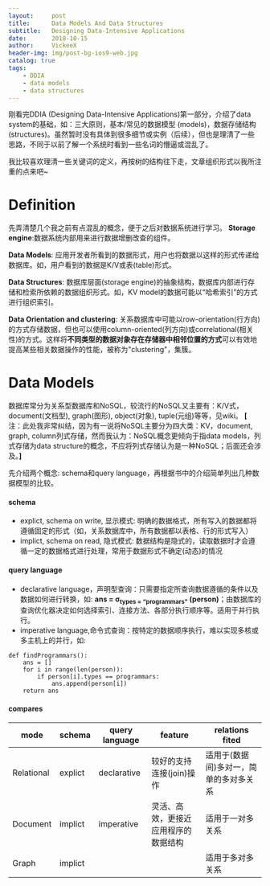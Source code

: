 ```yaml
---
layout:     post
title:      Data Models And Data Structures
subtitle:   Designing Data-Intensive Applications
date:       2018-10-15
author:     VickeeX
header-img: img/post-bg-ios9-web.jpg
catalog: true
tags:
    - DDIA
    - data models
    - data structures
---
```



刚看完DDIA (Designing Data-Intensive Applications)第一部分，介绍了data system的基础，如：三大原则，基本/常见的数据模型 (models)，数据存储结构 (structures)。虽然暂时没有具体到很多细节或实例（后续），但也是理清了一些思路，不同于以前了解一个系统时看到一些名词的懵逼或混乱了。

我比较喜欢理清一些关键词的定义，再按树的结构往下走，文章组织形式以我所注重的点来吧~

# Definition
先弄清楚几个我之前有点混乱的概念，便于之后对数据系统进行学习。
**Storage engine**:数据系统内部用来进行数据增删改查的组件。

**Data Models**: 应用开发者所看到的数据形式，用户也将数据以这样的形式传递给数据库。如，用户看到的数据是K/V或表(table)形式。

**Data Structures**: 数据库层面(storage engine)的抽象结构，数据库内部进行存储和检索所依赖的数据组织形式。如，KV model的数据可能以“哈希索引”的方式进行组织索引。

**Data Orientation and clustering**: 关系数据库中可能以row-orientation(行方向)的方式存储数据，但也可以使用column-oriented(列方向)或correlational(相关性)的方式。这样将**不同类型的数据对象存在存储器中相邻位置的方式**可以有效地提高某些相关数据操作的性能，被称为"clustering"，集簇。

# Data Models
数据库常分为关系型数据库和NoSQL，较流行的NoSQL又主要有：K/V式，document(文档型), graph(图形), object(对象), tuple(元组)等等，见wiki。
**[** 注：此处我非常纠结，因为有一说将NoSQL主要分为四大类：KV，document, graph, column列式存储，然而我认为：NoSQL概念更倾向于指data models，列式存储为data structure的概念，不应将列式存储认为是一种NoSQL；后面还会涉及。**]**

先介绍两个概念: schema和query language，再根据书中的介绍简单列出几种数据模型的比较。

#### schema
   * explict, schema on write, 显示模式: 明确的数据格式，所有写入的数据都将遵循固定的形式（如，关系数据库中，所有数据都以表格、行的形式写入）
   * implict, schema on read, 隐式模式: 数据结构是隐式的，读取数据时才会遵循一定的数据格式进行处理，常用于数据形式不确定(动态)的情况

#### query language
   * declarative language，声明型查询：只需要指定所查询数据遵循的条件以及数据如何进行转换，如: **ans = σ<sub>types = “programmars”</sub> (person)**；由数据库的查询优化器决定如何选择索引、连接方法、各部分执行顺序等。适用于并行执行。
   * imperative language,命令式查询：按特定的数据顺序执行，难以实现多核或多主机上的并行，如:
```
def findProgrammars():
    ans = []
    for i in range(len(person)):
        if person[i].types == programmars:
            ans.append(person[i])
    return ans
```
#### compares

| mode | schema | query language | feature | relations fited |
| ------ | ------ | ------ | ------ | ----- |
| Relational | explict | declarative | 较好的支持连接(join)操作 | 适用于(数据间)多对一，简单的多对多关系 |
| Document | implict | imperative | 灵活、高效，更接近应用程序的数据结构 | 适用于一对多关系 |
| Graph | implict |  |  | 适用于多对多关系 |



